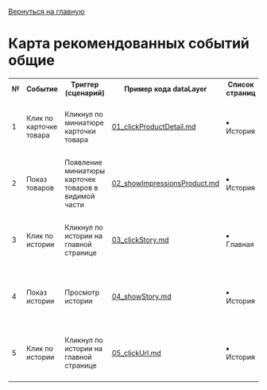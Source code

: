 [Вернуться на главную](/README.md)

# **Карта рекомендованных событий общие**


<table>
	<tr>
        <th class="col1">№</th>
        <th class="col2">Событие</th>
        <th class="col3">Триггер (сценарий)</th>
        <th class="col4">Пример кода dataLayer</th>
        <th class="col5">Список страниц</th>
        <th class="col6">Место на странице </th>
        <th class="col7">Пример</th> 
        <!-- 01 Клик по карточке товара -->
    <tr>
        <td>1</td>
        <td>Клик по карточке товара</td>
        <td>Кликнул по миниатюре карточки товара</td>
        <td><a href="../../02_datalayer_settings/01_events/01_eccomerce_events/01_clickProductDetail.md" target="_blank">01_clickProductDetail.md</a></td>
        <td>
            <li>История</li> 
        </td>
        <td>Виджет Frisbuy stories</td>
        <td><img src="../../images/02_datalayer_settings/03_pages/story.png" alt="story.png" width="400"/> Истории</td>
    </tr>      
        <!-- 02 Показ товаров -->
    <tr>
        <td>2</td>
        <td>Показ товаров</td>
        <td>Появление миниатюры карточек товаров в видимой части</td>
        <td><a href="../../02_datalayer_settings/01_events/01_eccomerce_events/02_showImpressionsProduct.md" target="_blank">02_showImpressionsProduct.md</a></td>
        <td>
            <li>История</li> 
        </td>
        <td>Виджет Frisbuy stories</td>
        <td><img src="../../images/02_datalayer_settings/03_pages/story.png" alt="story.png" width="400"/> Истории</td>
    </tr>      
    <!-- 03 Клик по истории -->
    <tr>
        <td>3</td>
        <td>Клик по истории</td>
        <td>Кликнул по истории на главной странице</td>
        <td><a href="../../02_datalayer_settings/01_events/01_eccomerce_events/03_clickStory.md" target="_blank">03_clickStory.md</a></td>
        <td>
            <li>Главная</li> 
        </td>
        <td>Сайт</td>
        <td><img src="../../images/02_datalayer_settings/03_pages/home_story.png" alt="home_story.png" width="400"/> Главная</td>
    </tr>    
    <!-- 04 Показ истории -->
    <tr>
        <td>4</td>
        <td>Показ истории</td>
        <td>Просмотр истории</td>
        <td><a href="../../02_datalayer_settings/01_events/01_eccomerce_events/04_showStory.md" target="_blank">04_showStory.md</a></td>
        <td>
            <li>История</li> 
        </td>
        <td>Виджет Frisbuy stories</td>
        <td><img src="../../images/02_datalayer_settings/03_pages/story.png" alt="story.png" width="400"/> История</td>
    </tr>    
    <!-- 05 Клик по ссылке-->
    <tr>
        <td>5</td>
        <td>Клик по истории</td>
        <td>Кликнул по истории на главной странице</td>
        <td><a href="../../02_datalayer_settings/01_events/01_eccomerce_events/05_clickUrl.md" target="_blank">05_clickUrl.md</a></td>
        <td>
            <li>История</li> 
        </td>
        <td>Виджет Frisbuy stories</td>
        <td><img src="../../images/02_datalayer_settings/03_pages/story.png" alt="story.png" width="400"/> История</td>
    </tr>    
</table>  